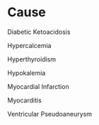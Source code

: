 # Cause

Diabetic Ketoacidosis

Hypercalcemia

Hyperthyroidism

Hypokalemia

Myocardial Infarction

Myocarditis

Ventricular Pseudoaneurysm
